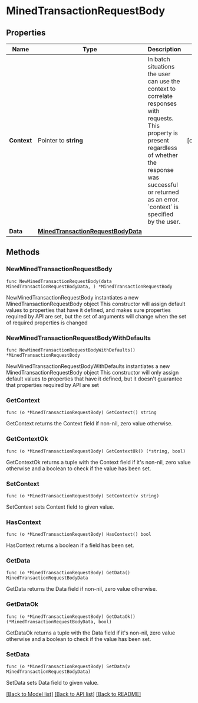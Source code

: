 # MinedTransactionRequestBody

## Properties

Name | Type | Description | Notes
------------ | ------------- | ------------- | -------------
**Context** | Pointer to **string** | In batch situations the user can use the context to correlate responses with requests. This property is present regardless of whether the response was successful or returned as an error. &#x60;context&#x60; is specified by the user. | [optional] 
**Data** | [**MinedTransactionRequestBodyData**](MinedTransactionRequestBodyData.md) |  | 

## Methods

### NewMinedTransactionRequestBody

`func NewMinedTransactionRequestBody(data MinedTransactionRequestBodyData, ) *MinedTransactionRequestBody`

NewMinedTransactionRequestBody instantiates a new MinedTransactionRequestBody object
This constructor will assign default values to properties that have it defined,
and makes sure properties required by API are set, but the set of arguments
will change when the set of required properties is changed

### NewMinedTransactionRequestBodyWithDefaults

`func NewMinedTransactionRequestBodyWithDefaults() *MinedTransactionRequestBody`

NewMinedTransactionRequestBodyWithDefaults instantiates a new MinedTransactionRequestBody object
This constructor will only assign default values to properties that have it defined,
but it doesn't guarantee that properties required by API are set

### GetContext

`func (o *MinedTransactionRequestBody) GetContext() string`

GetContext returns the Context field if non-nil, zero value otherwise.

### GetContextOk

`func (o *MinedTransactionRequestBody) GetContextOk() (*string, bool)`

GetContextOk returns a tuple with the Context field if it's non-nil, zero value otherwise
and a boolean to check if the value has been set.

### SetContext

`func (o *MinedTransactionRequestBody) SetContext(v string)`

SetContext sets Context field to given value.

### HasContext

`func (o *MinedTransactionRequestBody) HasContext() bool`

HasContext returns a boolean if a field has been set.

### GetData

`func (o *MinedTransactionRequestBody) GetData() MinedTransactionRequestBodyData`

GetData returns the Data field if non-nil, zero value otherwise.

### GetDataOk

`func (o *MinedTransactionRequestBody) GetDataOk() (*MinedTransactionRequestBodyData, bool)`

GetDataOk returns a tuple with the Data field if it's non-nil, zero value otherwise
and a boolean to check if the value has been set.

### SetData

`func (o *MinedTransactionRequestBody) SetData(v MinedTransactionRequestBodyData)`

SetData sets Data field to given value.



[[Back to Model list]](../README.md#documentation-for-models) [[Back to API list]](../README.md#documentation-for-api-endpoints) [[Back to README]](../README.md)


